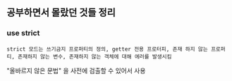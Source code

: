 ## 공부하면서 몰랐던 것들 정리 

### use strict <br>
```strict 모드는 쓰기금지 프로퍼티의 정의, getter 전용 프로터피, 존재 하지 않는 프로퍼티, 존재하지 않는 변수, 존재하지 않는 객체에 대해 에러를 발생시킴```

"올바르지 않은 문법" 을 사전에 검출할 수 있어서 사용
